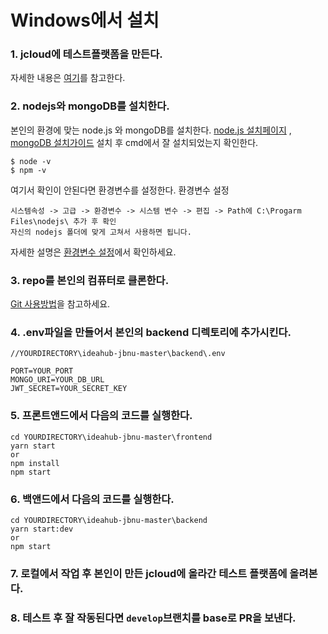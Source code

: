 # Windows에서 설치

### 1. jcloud에 테스트플랫폼을 만든다.
자세한 내용은 [여기](https://github.com/hyunchan-park/ideahub-jbnu/blob/master/docs/Development.md)를 참고한다.

### 2. nodejs와 mongoDB를 설치한다.
본인의 환경에 맞는 node.js 와 mongoDB를 설치한다. 
[node.js 설치페이지](https://nodejs.org/ko/download/) , [mongoDB 설치가이드](https://javacpro.tistory.com/64)
설치 후 cmd에서 잘 설치되었는지 확인한다.
```
$ node -v
$ npm -v
```
여기서 확인이 안된다면 환경변수를 설정한다.
 환경변수 설정
 ```
 시스템속성 -> 고급 -> 환경변수 -> 시스템 변수 -> 편집 -> Path에 C:\Progarm Files\nodejs\ 추가 후 확인
자신의 nodejs 폴더에 맞게 고쳐서 사용하면 됩니다.
```
자세한 설명은 [환경변수 설정](http://softzone205.blogspot.com/2017/08/node-npm-nodejs.html)에서 확인하세요.

### 3. repo를 본인의 컴퓨터로 클론한다.

[Git 사용방법](https://github.com/khoon-git/ideahub-jbnu/wiki/Git-%EC%82%AC%EC%9A%A9%EB%B2%95)을 참고하세요.

### 4. .env파일을 만들어서 본인의 backend 디렉토리에 추가시킨다.

```
//YOURDIRECTORY\ideahub-jbnu-master\backend\.env

PORT=YOUR_PORT
MONGO_URI=YOUR_DB_URL
JWT_SECRET=YOUR_SECRET_KEY
```

### 5. 프론트앤드에서 다음의 코드를 실행한다.

```
cd YOURDIRECTORY\ideahub-jbnu-master\frontend
yarn start
or
npm install
npm start
```

### 6. 백앤드에서 다음의 코드를 실행한다.
```
cd YOURDIRECTORY\ideahub-jbnu-master\backend
yarn start:dev
or 
npm start
```

### 7. 로컬에서 작업 후 본인이 만든 jcloud에 올라간 테스트 플랫폼에 올려본다.


### 8. 테스트 후 잘 작동된다면 `develop`브랜치를 base로 PR을 보낸다.

